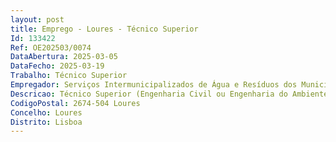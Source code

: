 ```yaml
--- 
layout: post
title: Emprego - Loures - Técnico Superior
Id: 133422
Ref: OE202503/0074
DataAbertura: 2025-03-05
DataFecho: 2025-03-19
Trabalho: Técnico Superior
Empregador: Serviços Intermunicipalizados de Água e Resíduos dos Municípios de Loures e Odivelas
Descricao: Técnico Superior (Engenharia Civil ou Engenharia do Ambiente) – Ref.ª 2   2025A constante no mapa anexo à LTFP, previsto no art.º 88.º daquele diploma, correspondente ao grau de complexidade 3  Funções consultivas, de estudo, planeamento, programação, avaliação e apli cação de métodos e processos de natureza técnica e ou científica, que fundamentam e preparam a decisão. Elaboração, autonomamente ou em grupo, de pareceres e projetos, com diversos graus de complexidade, e execução de outras atividades de apoio geral ou especializado nas áreas de atuação comuns, instrumentais e operativas dos órgãos e serviços. Funções exercidas com responsabilidade e autonomia técnica, ainda que com enquadramento superior qualificado. Representação do órgão ou serviço em assuntos da sua especialidade, tomando opções de índole técnica, enquadradas por diretivas ou orientações superiores.Ao Técnico Superior, na área funcional de na área funcional de Engenharia Civil ou Engenharia do Ambiente, incumbe ainda especificamente o exercício de todas as atividades inerentes à prosse cução das atribuições das respetivas unidades orgânicas, designadamente A   Diretor Delegado   Divisão de Cadastro, Estudos e Projetos 1.	Executar projetos de redes de abastecimento de água e de drenagem de águas residuais urbanas 2.	Apreciar projetos das redes prediais de distribuição de água, de drenagem de águas residuais urbanas de forma a garantir o cumprimento dos regulamentos em vigor 3.	Elaborar as peças necessárias à obtenção dos licenciamentos e ou títulos de utilização de recursos hídricos 4.	Elaborar as peças necessárias à obtenção dos licenciamentos de outras entidades 5.	Emitir pareceres sobre projetos de redes prediais, processos de urbanizações e ampliações das redes de águas e apreciar os projetos relativos a infraestruturas 6.	Elaborar as peças necessárias ao lançamento dos procedimentos de empreitadas de obras públicas7.	Elaborar as peças necessárias ao lançamento dos procedimentos de prestação de serviços (projetos)8.	Participar na apreciação das propostas e na elaboração de pareceres para efeitos de adjudicação 9.	Acompanhar a elaboração dos estudos e projetos das instalações, redes e equipamentos feito por entidades externas 10.	Participar em reuniões com as Câmaras Municipais de Loures e Odivelas e outras entidades que operam no subsolo de forma a assegurar a proteção das infraestruturas em exploração 11.	Efetuar atendimento técnico para esclarecimento de dúvidas nos projetos de redes prediais e loteamentos 12.	Participar em reuniões intersectoriais 13.	Interagir com a equipa de topografia (coordenar a orientação do trabalho) 14.	Interagir com a sala de desenho (coordenar a orientação do trabalho) 15.	Identificar os proprietários para solicitação de autorização de passagem de infraestruturas em terrenos particulares 16.	Articular com os sectores locais de consumo e sala de desenho na atualização de cadastro das infraestruturas dos SIMAR (coordenar a orientação do trabalho) 17.	Publicar dados no Sistema de Informação Geográfica de outras entidades externas (operadores de subsolo) 18.	Atualizar a toponímia nos Sistema de Informação Geográfica 19.	Articular com o Gabinete de Informática para manutenção do Sistema de Informação Geográfica 20.	Participar em Comissões Especializadas da Associação Portuguesa de Distribuição e Drenagem de Águas 21.	Apoiar os utilizadores internos no âmbito da exploração do Sistema de Informação Geográfica 22.	Acompanhar a equipa de topografia nos levantamentos topográficos (esporadicamente e por dificuldade de interpretação dos trabalhos).B   Departamento de Exploração de Águas   Divisão de Exploração de Redes de Águas SECTOR  Telegestão1.	Coordenar a equipa operacional de Telegestão 2.	Monitorizar a exploração de reservatórios, estações elevatórias, subpressoras e das instalações integradas no sistema de Telegestão 3.	Criar e implementar procedimentos e ordens de trabalho para a operação do sistema de Telegestão 4.	Monitorizar e supervisionar anomalias no sistema de abastecimento de água garantindo o levantamento de deficiências nas redes de águas, propondo a execução de estudos e obras para a sua correção 5.	Elaborar o relatório anual de balanços hídricos e de tempos de funcionamento de bomba gem 6.	Gerir e otimizar os consumos energéticos das estações elevatórias  7.	Recolher, analisar e manter atualizados os dados de exploração 8.	Monitorizar perfis de consumo das Zonas de Monitorização e Controlo (caudalímetros) 9.	Participar na criação de Zonas de Monitorização e Controlo 10.	Promover a manutenção de infraestruturas de abastecimento de água 11.	Elaborar e garantir a execução dos planos de lavagem e desinfeção dos reservatórios e de manutenção de Válvulas de Controlo Hidráulico (VCH)  12.	Analisar e validar de faturas dos fornecedores de água, consumos elétricos e serviços  13.	Elaborar comunicados à população sobre interrupção de abastecimento em colaboração com outras unidades orgânicas 14.	Fiscalizar e acompanhar a execução de empreitadas na telegestão, manutenção de estações, substituição de bombagens, ou outras 15.	Acompanhar os trabalhos de prestação de serviços como o fornecimento e montagem de equipamento de exploração, manutenção ou outros 16.	Calcular indicadores e dados de exploração a remeter aos conselhos, comissões e ou a eventuais grupos de trabalho, constituídos para a temática do controlo de perdas de água 17.	Elaborar cláusulas técnicas para procedimentos de aquisição de bens e serviços 18.	Colaborar na atualização do cadastro.SECTOR  Telegestão de Águas Residuais1.	Coordenar a equipa operacional das estações elevatórias de águas residuais 2.	Garantir a monitorização da qualidade das águas residuais tratadas no meio recetor 3.	Analisar avarias na rede, perdas de caudal e estado estrutural dos sistemas de drenagem e elaborar relatório de situação com propostas de atuação  4.	Elaborar e implementar o Plano de Manutenção de Infraestruturas de Águas Residuais 5.	Analisar e emitir parecer sobre reclamações (Câmaras Municipais, Serviço de Proteção da Natureza e do Ambiente (SEPNA), Agência Portuguesa do Ambiente (APA), Inspeção Geral da Agricultura, do Mar, do Ambiente e do Ordenamento do Território (IGAMAOT), Polícia de Segurança Pública Ambiente (Ambiente   PSP), entre outras, relacionadas com deficiên cias no funcionamento dos sistemas de águas residuais  6.	Comunicar anomalias visuais ou estruturais identificados nos sistemas em alta à Entidade Gestora Águas do Tejo Atlântico 7.	Propor a execução de inspeção vídeo às infraestruturas do sistema de saneamento8.	Analisar vídeos (MP4) e relatórios produzidos pela inspeção vídeo e emitir parecer técnico com análise estrutural e funcional do coletor e necessárias intervenções  9.	Propor a execução de obras, quer por administração direta quer por empreitada, necessárias ao adequado funcionamento das redes 10.	Elaborar cláusulas técnicas para procedimentos de aquisição de bens e serviços 11.	Analisar e emitir parecer sobre os pedidos de isenção de pagamento da tarifa de águas residuais, de acordo com as normas em vigor  12.	Analisar e validar os levantamentos efetuados de infraestruturas nas Unidades de Gestão Territorial e Células 13.	Fornecer os dados disponíveis aos conselhos, comissões e ou a eventuais grupos de trabalho, constituídos para a temática do controlo de perdas de água 14.	Colaborar na atualização do cadastro.
CodigoPostal: 2674-504 Loures
Concelho: Loures
Distrito: Lisboa
--- 
```


